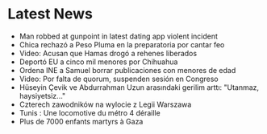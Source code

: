 # Latest News
-  Man robbed at gunpoint in latest dating app violent incident
-  Chica rechazó a Peso Pluma en la preparatoria por cantar feo
-  Video: Acusan que Hamas drogó a rehenes liberados
-  Deportó EU a cinco mil menores por Chihuahua
-  Ordena INE a Samuel borrar publicaciones con menores de edad
-  Video: Por falta de quorum, suspenden sesión en Congreso
-  Hüseyin Çevik ve Abdurrahman Uzun arasındaki gerilim arttı: "Utanmaz, haysiyetsiz..."
-  Czterech zawodników na wylocie z Legii Warszawa
-  Tunis : Une locomotive du métro 4 déraille
-  Plus de 7000 enfants martyrs à Gaza
